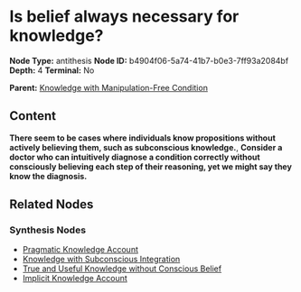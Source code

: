 # Is belief always necessary for knowledge?

**Node Type:** antithesis
**Node ID:** b4904f06-5a74-41b7-b0e3-7ff93a2084bf
**Depth:** 4
**Terminal:** No

**Parent:** [Knowledge with Manipulation-Free Condition](knowledge-with-manipulation-free-condition-synthesis-bcd7bd33-8420-4eaa-ac0f-c4dccae9b1ba.md)

## Content

**There seem to be cases where individuals know propositions without actively believing them, such as subconscious knowledge.**, **Consider a doctor who can intuitively diagnose a condition correctly without consciously believing each step of their reasoning, yet we might say they know the diagnosis.**

## Related Nodes

### Synthesis Nodes

- [Pragmatic Knowledge Account](pragmatic-knowledge-account-synthesis-21b2462b-5623-4229-b9a3-08975f5f4cea.md)
- [Knowledge with Subconscious Integration](knowledge-with-subconscious-integration-synthesis-be9008e0-dfbe-4182-aae3-7b6adb322311.md)
- [True and Useful Knowledge without Conscious Belief](true-and-useful-knowledge-without-conscious-belief-synthesis-0facd8ea-0603-4a35-8e1b-6a574e9a056b.md)
- [Implicit Knowledge Account](implicit-knowledge-account-synthesis-37be01dc-b3fd-4731-b27b-a8519c88e24d.md)
